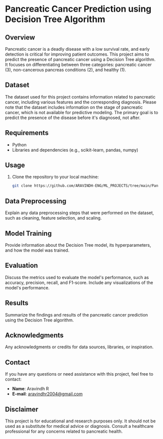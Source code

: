 # Pancreatic Cancer Prediction using Decision Tree Algorithm

## Overview

Pancreatic cancer is a deadly disease with a low survival rate, and early detection is critical for improving patient outcomes. This project aims to predict the presence of pancreatic cancer using a Decision Tree algorithm. It focuses on differentiating between three categories: pancreatic cancer (3), non-cancerous pancreas conditions (2), and healthy (1).

## Dataset

The dataset used for this project contains information related to pancreatic cancer, including various features and the corresponding diagnosis. Please note that the dataset includes information on the stage of pancreatic cancer, which is not available for predictive modeling. The primary goal is to predict the presence of the disease before it's diagnosed, not after.

## Requirements

- Python
- Libraries and dependencies (e.g., scikit-learn, pandas, numpy)

## Usage

1. Clone the repository to your local machine:

   ```bash
   git clone https://github.com/ARAVINDH-ENG/ML_PROJECTS/tree/main/Pancreatic-Cancer-Prediction


## Data Preprocessing
Explain any data preprocessing steps that were performed on the dataset, such as cleaning, feature selection, and scaling.

## Model Training
Provide information about the Decision Tree model, its hyperparameters, and how the model was trained.

## Evaluation
Discuss the metrics used to evaluate the model's performance, such as accuracy, precision, recall, and F1-score. Include any visualizations of the model's performance.

## Results
Summarize the findings and results of the pancreatic cancer prediction using the Decision Tree algorithm.

## Acknowledgments
Any acknowledgments or credits for data sources, libraries, or inspiration.

## Contact
If you have any questions or need assistance with this project, feel free to contact:

- **Name**: Aravindh R
- **E-mail**: [aravindhr2004@gmail.com](mailto:aravindhr2004@gmail.com)


## Disclaimer
This project is for educational and research purposes only. It should not be used as a substitute for medical advice or diagnosis. Consult a healthcare professional for any concerns related to pancreatic health.
